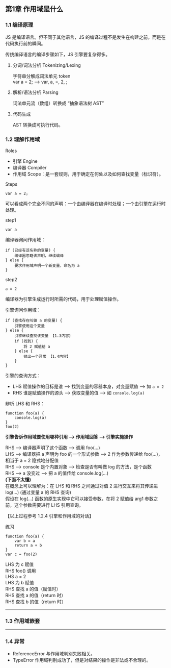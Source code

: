 ## 第1章 作用域是什么

### 1.1 编译原理

JS 是编译语言。但不同于其他语言，JS 的编译过程不是发生在构建之前，而是在代码执行前的瞬间。

传统编译语言的编译步骤如下，JS 引擎要复杂得多。

1. 分词/词法分析 Tokenizing/Lexing

    字符串分解成词法单元 token<br>
    var a = 2; --> var, a, =, 2, ;

2. 解析/语法分析 Parsing

    词法单元流（数组）转换成 “抽象语法树 AST”

3. 代码生成

    AST 转换成可执行代码。

### 1.2 理解作用域

Roles

* 引擎 Engine
* 编译器 Compiler
* 作用域 Scope：是一套规则，用于确定在何处以及如何查找变量（标识符）。

Steps

    var a = 2;
    
可以看成两个完全不同的声明：一个由编译器在编译时处理；一个由引擎在运行时处理。

step1

    var a

编译器询问作用域：

    if (已经有该名称的变量) {
        编译器忽略该声明，继续编译
    } else {
        要求作用域声明一个新变量，命名为 a
    }

step2

    a = 2

编译器为引擎生成运行时所需的代码，用于处理赋值操作。

引擎询问作用域：

    if (查找存在叫做 a 的变量) {
        引擎使用这个变量
    } else {
        引擎继续查找该变量 【1.3内容】
        if (找到) {
            将 2 赋值给 a
        } else {
            抛出一个异常 【1.4内容】
        }
    }

引擎的查询方式：

* LHS 赋值操作的目标是谁 --> 找到变量的容器本身，对变量赋值 --> 如 `a = 2`
* RHS 谁是赋值操作的源头 --> 获取变量的值 --> 如 `console.log(a)`

辨析 LHS 和 RHS：

    function foo(a) {
        console.log(a)
    }
    foo(2)

**引擎告诉作用域要使用哪种引用 --> 作用域回答 --> 引擎实施操作**

RHS --> 编译器声明了这个函数 --> 调用 foo(...)<br>
LHS --> 编译器把 a 声明为 foo 的一个形式参数 --> 2 作为参数传递给 foo(...)，相当于 a = 2 隐式地分配值<br>
RHS --> console 是个内置对象 --> 检查是否有叫做 log 的方法，是个函数<br>
RHS --> a 没变过 --> 把 a 的值传给 console.log(...)<br>
**(下面不太懂)**<br>
在概念上可以理解为：在 LHS 和 RHS 之间通过对值 2 进行交互来将其传递进 log(...) (通过变量 a 的 RHS 查询)<br>
假设在 log(...) 函数的原生实现中它可以接受参数，在将 2 赋值给 arg1 参数之前，这个参数需要进行 LHS 引用查询。

【以上过程参考 1.2.4 引擎和作用域的对话】

练习

    function foo(a) {
        var b = a
        return a + b
    }
    var c = foo(2)

LHS 为 c 赋值<br>
RHS foo() 调用<br>
LHS a = 2<br>
LHS 为 b 赋值<br>
RHS 查找 a 的值（赋值时）<br>
RHS 查找 a 的值（return 时）<br>
RHS 查找 b 的值（return 时）<br>

---

### 1.3 作用域嵌套

---

### 1.4 异常

* ReferenceError 与作用域判别失败相关。
* TypeError 作用域判别成功了，但是对结果的操作是非法或不合理的。